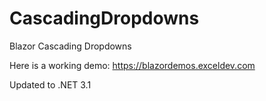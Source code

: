 # CascadingDropdowns
Blazor Cascading Dropdowns

Here is a working demo: https://blazordemos.exceldev.com

Updated to .NET 3.1
